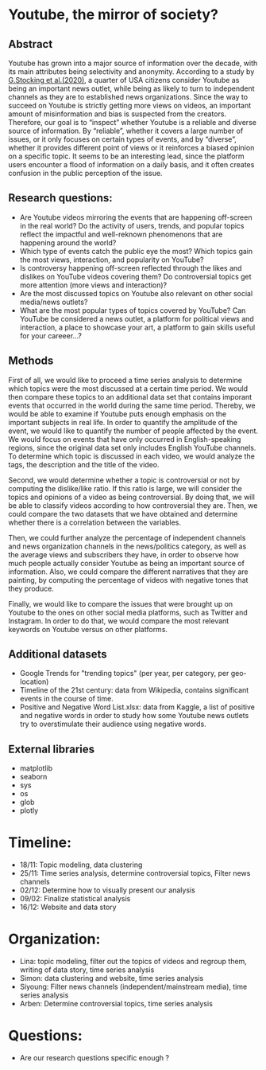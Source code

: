 # Youtube, the mirror of society?

## Abstract


Youtube has grown into a major source of information over the decade, with its main attributes being selectivity and anonymity. According to a study by [G.Stocking et al.(2020)](https://www.pewresearch.org/journalism/2020/09/28/many-americans-get-news-on-youtube-where-news-organizations-and-independent-producers-thrive-side-by-side/), a quarter of USA citizens consider Youtube as being an important news outlet, while being as likely to turn to independent channels as they are to established news organizations. Since the way  to succeed on Youtube is strictly getting more views on videos, an important amount of misinformation and bias is suspected from the creators. 
Therefore, our goal is to “inspect” whether Youtube is a reliable and diverse source of information. By “reliable”, whether it covers a large number of issues, or it only focuses on certain types of events, and by “diverse”, whether it provides different point of views or it reinforces a biased opinion on a specific topic. It seems to be an interesting lead, since the platform users encounter a flood of information on a daily basis, and it often creates confusion in the public perception of the issue. 


## Research questions: 

- Are Youtube videos mirroring the events that are happening off-screen in the real world? Do the activity of users, trends, and popular topics reflect the impactful and well-reknown phenomenons that are happening around the world?
- Which type of events catch the public eye the most? Which topics gain the most views, interaction, and popularity on YouTube?
- Is controversy happening off-screen reflected through the likes and dislikes on YouTube videos covering them? Do controversial topics get more attention (more views and interaction)?
- Are the most discussed topics on Youtube also relevant on other social media/news outlets?
- What are the most popular types of topics covered by YouTube? Can YouTube be considered a news outlet, a platform for political views and interaction, a place to showcase your art, a platform to gain skills useful for your careeer...?


## Methods
First of all, we would like to proceed a time series analysis to determine which topics were the most discussed at a certain time period. We would then compare these topics to an additional data set that contains imporant events that occurred in the world during the same time period. Thereby, we would be able to examine if Youtube puts enough emphasis on the important subjects in real life. In order to quantify the amplitude of the event, we would like to quantify the number of people affected by the event. We would focus on events that have only occurred in English-speaking regions, since the original data set only includes English YouTube channels. To determine which topic is discussed in each video, we would analyze the tags, the description and the title of the video. 

Second, we would determine whether a topic is controversial or not by computing the dislike/like ratio. If this ratio is large, we will consider the topics and opinions of a video as being controversial. By doing that, we will be able to classify videos according to how controversial they are. Then, we could compare the two datasets that we have obtained and determine whether there is a correlation between the variables.

Then, we could further analyze the percentage of independent channels and news organization channels in the news/politics category, as well as the average views and subscribers they have, in order to observe how much people actually consider Youtube as being an important source of information. Also, we could compare the different narratives that they are painting, by computing the percentage of videos with negative tones that they produce.

Finally, we would like to compare the issues that were brought up on Youtube to the ones on other social media platforms, such as Twitter and Instagram. In order to do that, we would compare the most relevant keywords on Youtube versus on other platforms. 

## Additional datasets

- Google Trends for "trending topics" (per year, per category, per geo-location)
- Timeline of the 21st century: data from Wikipedia, contains significant events in the course of time.
- Positive and Negative Word List.xlsx: data from Kaggle, a list of positive and negative words in order to study how some Youtube news outlets try to overstimulate their audience using negative words. 

## External libraries

- matplotlib
- seaborn
- sys
- os
- glob
- plotly

# Timeline:
- 18/11: Topic modeling, data clustering
- 25/11: Time series analysis, determine controversial topics, Filter news channels
- 02/12: Determine how to visually present our analysis
- 09/02: Finalize statistical analysis
- 16/12: Website and data story

# Organization:
- Lina: topic modeling, filter out the topics of videos and regroup them, writing of data story, time series analysis
- Simon: data clustering and website, time series analysis
- Siyoung: Filter news channels (independent/mainstream media), time series analysis
- Arben: Determine controversial topics, time series analysis

# Questions:
- Are our research questions specific enough ?



